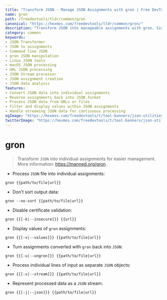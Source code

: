```yaml
---
title: "Transform JSON - Manage JSON Assignments with gron | Free DevTools"
name: gron
path: /freedevtools/tldr/common/gron
canonical: "https://hexmos.com/freedevtools/tldr/common/gron/"
description: "Transform JSON into manageable assignments with gron. Simplify JSON data handling and manipulation using command line. Free online tool, no registration required."
category: common
keywords:
- JSON Transformer
- JSON to assignments
- Command line JSON
- gron JSON manipulation
- Linux JSON tools
- macOS JSON processing
- URL JSON processing
- JSON Stream processor
- JSON assignment creation
- JSON data analysis
features:
- Convert JSON data into individual assignments
- Reverse assignments back into JSON format
- Process JSON data from URLs or files
- Filter and display values within JSON assignments
- Handle streaming JSON data for continuous processing
ogImage: "https://hexmos.com/freedevtools/t/tool-banners/json-utilities-banner.png"
twitterImage: "https://hexmos.com/freedevtools/t/tool-banners/json-utilities-banner.png"
---
```


# gron

> Transform `JSON` into individual assignments for easier management.
> More information: <https://manned.org/gron>.

- Process `JSON` file into individual assignments:

`gron {{path/to/file|url}}`

- Don't sort output data:

`gron --no-sort {{path/to/file|url}}`

- Disable certificate validation:

`gron {{[-k|--insecure]}} {{url}}`

- Display values of `gron` assignments:

`gron {{[-v|--values]}} {{path/to/file|url}}`

- Turn assignments converted with `gron` back into `JSON`:

`gron {{[-u|--ungron]}} {{path/to/file|url}}`

- Process individual lines of input as separate `JSON` objects:

`gron {{[-s|--stream]}} {{path/to/file|url}}`

- Represent processed data as a `JSON` stream:

`gron {{[-j|--json]}} {{path/to/file|url}}`
